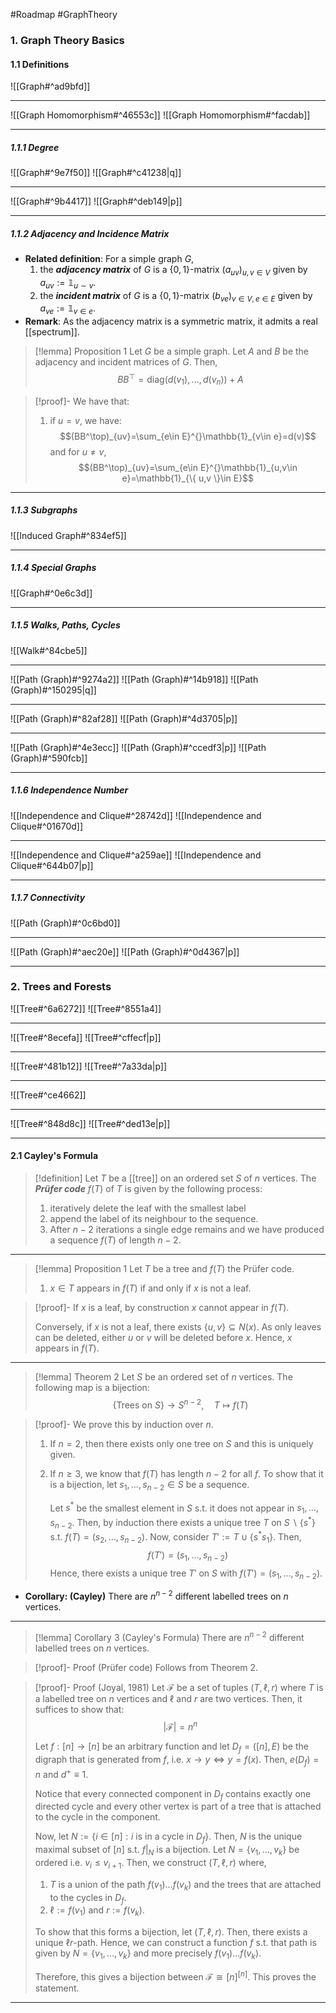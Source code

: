 #Roadmap #GraphTheory

### 1. Graph Theory Basics
#### 1.1 Definitions

![[Graph#^ad9bfd]]

---
![[Graph Homomorphism#^46553c]]
![[Graph Homomorphism#^facdab]]

---
##### 1.1.1 Degree
![[Graph#^9e7f50]]
![[Graph#^c41238|q]]

---
![[Graph#^9b4417]]
![[Graph#^deb149|p]]

---
##### 1.1.2 Adjacency and Incidence Matrix
- **Related definition**: For a simple graph $G$, 
	1. the ***adjacency matrix*** of $G$ is a $\{ 0,1 \}$-matrix $(a_{uv})_{u,v\in V}$ given by $a_{uv}:=\mathbb{1}_{u\sim v}$.
	2. the ***incident matrix*** of $G$ is a $\{ 0,1 \}$-matrix $(b_{ve})_{v\in V,e\in E}$ given by $a_{ve}:=\mathbb{1}_{v\in e}$.
- **Remark**: As the adjacency matrix is a symmetric matrix, it admits a real [[spectrum]].

> [!lemma] Proposition 1
> Let $G$ be a simple graph. Let $A$ and $B$ be the adjacency and incident matrices of $G$. Then, $$BB^\top=\text{diag}(d(v_{1}),\dots,d(v_{n}))+A$$

> [!proof]-
> We have that: 
> 1. if $u=v$, we have: $$(BB^\top)_{uv}=\sum_{e\in E}^{}\mathbb{1}_{v\in e}=d(v)$$ and for $u\neq v$,  $$(BB^\top)_{uv}=\sum_{e\in E}^{}\mathbb{1}_{u,v\in e}=\mathbb{1}_{\{ u,v \}\in E}$$
---
##### 1.1.3 Subgraphs
![[Induced Graph#^834ef5]]

---
##### 1.1.4 Special Graphs
![[Graph#^0e6c3d]]

---
##### 1.1.5 Walks, Paths, Cycles
![[Walk#^84cbe5]]

---
![[Path (Graph)#^9274a2]]
![[Path (Graph)#^14b918]]
![[Path (Graph)#^150295|q]]

---
![[Path (Graph)#^82af28]]
![[Path (Graph)#^4d3705|p]]

---
![[Path (Graph)#^4e3ecc]]
![[Path (Graph)#^ccedf3|p]]
![[Path (Graph)#^590fcb]]

---
##### 1.1.6 Independence Number
![[Independence and Clique#^28742d]]
![[Independence and Clique#^01670d]]

---
![[Independence and Clique#^a259ae]]
![[Independence and Clique#^644b07|p]]

---
##### 1.1.7 Connectivity
![[Path (Graph)#^0c6bd0]]

---
![[Path (Graph)#^aec20e]]
![[Path (Graph)#^0d4367|p]]

---
### 2. Trees and Forests

![[Tree#^6a6272]]
![[Tree#^8551a4]]

---
![[Tree#^8ecefa]]
![[Tree#^cffecf|p]]

---
![[Tree#^481b12]]
![[Tree#^7a33da|p]]

---
![[Tree#^ce4662]]

---
![[Tree#^848d8c]]
![[Tree#^ded13e|p]]

---
#### 2.1 Cayley's Formula

> [!definition]
> Let $T$ be a [[tree]] on an ordered set $S$ of $n$ vertices. The ***Prüfer code*** $f(T)$ of $T$ is given by the following process:
> 1. iteratively delete the leaf with the smallest label
> 2. append the label of its neighbour to the sequence. 
> 3. After $n-2$ iterations a single edge remains and we have produced a sequence $f(T)$ of length $n-2$.

---
> [!lemma] Proposition 1
> Let $T$ be a tree and $f(T)$ the Prüfer code. 
> 1. $x\in T$ appears in $f(T)$ if and only if $x$ is not a leaf.

> [!proof]-
> If $x$ is a leaf, by construction $x$ cannot appear in $f(T)$.
> 
> Conversely, if $x$ is not a leaf, there exists $\{ u,v \}\subseteq N(x)$. As only leaves can be deleted, either $u$ or $v$ will be deleted before $x$. Hence, $x$ appears in $f(T)$.

---
> [!lemma] Theorem 2
> Let $S$ be an ordered set of $n$ vertices. The following map is a bijection: $$\{ \text{Trees on }S \}\to S^{n-2},\quad T\mapsto f(T)$$

> [!proof]-
> We prove this by induction over $n$. 
> 1. If $n=2$, then there exists only one tree on $S$ and this is uniquely given.
> 2. If $n\geq 3$, we know that $f(T)$ has length $n-2$ for all $f$. To show that it is a bijection, let $s_{1},\dots,s_{n-2}\in S$ be a sequence. 
>    
>    Let $s^{*}$ be the smallest element in $S$ s.t. it does not appear in $s_{1},\dots,s_{n-2}$. Then, by induction there exists a unique tree $T$ on $S \backslash \{ s^{*} \}$ s.t. $f(T)=(s_{2},\dots,s_{n-2})$. Now, consider $T':=T\cup \{ s^{*}s_{1} \}$. Then, $$f(T')=(s_{1},\dots,s_{n-2})$$Hence, there exists a unique tree $T'$ on $S$ with $f(T')=(s_{1},\dots,s_{n-2})$.
- **Corollary: (Cayley)** There are $n^{n-2}$ different labelled trees on $n$ vertices.
---
> [!lemma] Corollary 3 (Cayley's Formula)
> There are $n^{n-2}$ different labelled trees on $n$ vertices.

> [!proof]- Proof (Prüfer code)
> Follows from Theorem 2.

> [!proof]- Proof (Joyal, 1981)
> Let $\mathcal{F}$ be a set of tuples $(T,\ell,r)$ where $T$ is a labelled tree on $n$ vertices and $\ell$ and $r$ are two vertices. Then, it suffices to show that: $$\left| \mathcal{F} \right| =n^n$$
> 
> Let $f:[n]\to[n]$ be an arbitrary function and let $D_{f}=([n],E)$ be the digraph that is generated from $f$, i.e. $x\to y\iff y=f(x)$. Then, $e(D_{f})=n$ and $d^+\equiv 1$. 
> 
> Notice that every connected component in $D_{f}$ contains exactly one directed cycle and every other vertex is part of a tree that is attached to the cycle in the component. 
> 
> Now, let $N:=\{ i\in[n]: i\text{ is in a cycle in }D_{f} \}$. Then, $N$ is the unique maximal subset of $[n]$ s.t. $f|_{N}$ is a bijection. Let $N=\{ v_{1},\dots,v_{k} \}$ be ordered i.e. $v_{i}\leq v_{i+1}$. Then, we construct $(T,\ell,r)$ where, 
> 1. $T$ is a union of the path $f(v_{1})\dots f(v_{k})$ and the trees that are attached to the cycles in $D_{f}$.
> 2. $\ell:=f(v_{1})$ and $r:=f(v_{k})$.
>    
>  To show that this forms a bijection, let $(T,\ell,r)$. Then, there exists a unique $\ell r$-path. Hence, we can construct a function $f$ s.t. that path is given by $N=\{ v_{1},\dots,v_{k} \}$ and more precisely $f(v_{1})\dots f(v_{k})$.
>  
>  Therefore, this gives a bijection between $\mathcal{F}\cong [n]^{[n]}$. This proves the statement. 

---
